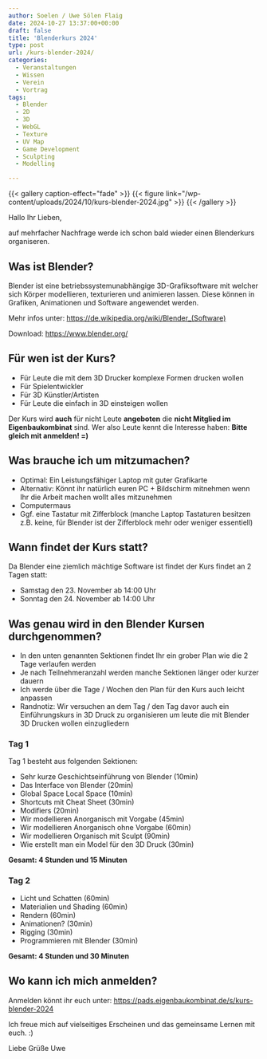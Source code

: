 ```yaml
---
author: Soelen / Uwe Sölen Flaig
date: 2024-10-27 13:37:00+00:00
draft: false
title: 'Blenderkurs 2024'
type: post
url: /kurs-blender-2024/
categories:
  - Veranstaltungen
  - Wissen
  - Verein
  - Vortrag
tags:
  - Blender
  - 2D
  - 3D
  - WebGL
  - Texture
  - UV Map
  - Game Development
  - Sculpting
  - Modelling

---
```


{{< gallery caption-effect="fade" >}}
{{< figure link="/wp-content/uploads/2024/10/kurs-blender-2024.jpg" >}}
{{< /gallery >}}

Hallo Ihr Lieben,

auf mehrfacher Nachfrage werde ich schon bald wieder einen Blenderkurs organiseren.

## Was ist Blender?

Blender ist eine betriebssystemunabhängige 3D-Grafiksoftware mit welcher sich Körper modellieren, texturieren und animieren lassen. Diese können in Grafiken, Animationen und Software angewendet werden. 

Mehr infos unter: https://de.wikipedia.org/wiki/Blender_(Software)

Download: https://www.blender.org/

## Für wen ist der Kurs?

- Für Leute die mit dem 3D Drucker komplexe Formen drucken wollen
- Für Spielentwickler
- Für 3D Künstler/Artisten
- Für Leute die einfach in 3D einsteigen wollen

Der Kurs wird **auch** für nicht Leute **angeboten** die **nicht Mitglied im Eigenbaukombinat** sind. Wer also Leute kennt die Interesse haben: **Bitte gleich mit anmelden! =)**

## Was brauche ich um mitzumachen?

- Optimal: Ein Leistungsfähiger Laptop mit guter Grafikarte
- Alternativ: Könnt ihr natürlich euren PC + Bildschirm mitnehmen wenn Ihr die Arbeit machen wollt alles mitzunehmen
- Computermaus
- Ggf. eine Tastatur mit Zifferblock (manche Laptop Tastaturen besitzen z.B. keine, für Blender ist der Zifferblock mehr oder weniger essentiell)

## Wann findet der Kurs statt?

Da Blender eine ziemlich mächtige Software ist findet der Kurs findet an 2 Tagen statt:

- Samstag den 23. November ab 14:00 Uhr
- Sonntag den 24. November ab 14:00 Uhr

## Was genau wird in den Blender Kursen durchgenommen?

- In den unten genannten Sektionen findet Ihr ein grober Plan wie die 2 Tage verlaufen werden
- Je nach Teilnehmeranzahl werden manche Sektionen länger oder kurzer dauern 
- Ich werde über die Tage / Wochen den Plan für den Kurs auch leicht anpassen
- Randnotiz: Wir versuchen an dem Tag / den Tag davor auch ein Einführungskurs in 3D Druck zu organisieren um leute die mit Blender 3D Drucken wollen einzugliedern

### Tag 1

Tag 1 besteht aus folgenden Sektionen:

- Sehr kurze Geschichtseinführung von Blender (10min)
- Das Interface von Blender (20min)
- Global Space Local Space (10min)
- Shortcuts mit Cheat Sheet (30min)
- Modifiers (20min)
- Wir modellieren Anorganisch mit Vorgabe (45min)
- Wir modellieren Anorganisch ohne Vorgabe (60min)
- Wir modellieren Organisch mit Sculpt (90min)
- Wie erstellt man ein Model für den 3D Druck (30min)

**Gesamt: 4 Stunden und 15 Minuten**

### Tag 2

- Licht und Schatten (60min)
- Materialien und Shading (60min)
- Rendern (60min)
- Animationen? (30min)
- Rigging (30min)
- Programmieren mit Blender (30min)

**Gesamt: 4 Stunden und 30 Minuten**

## Wo kann ich mich anmelden?

Anmelden könnt ihr euch unter: https://pads.eigenbaukombinat.de/s/kurs-blender-2024

Ich freue mich auf vielseitiges Erscheinen und das gemeinsame Lernen mit euch. :)

Liebe Grüße
Uwe


